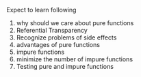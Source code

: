 Expect to learn following

1. why should we care about pure functions
2. Referential Transparency
3. Recognize problems of side effects
4. advantages of pure functions
5. impure functions
6. minimize the number of impure functions
7. Testing pure and impure functions